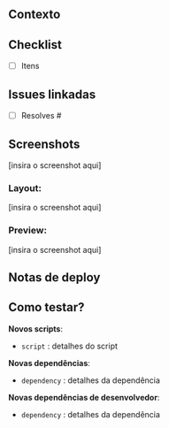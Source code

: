 ## Contexto

## Checklist
- [ ] Itens

## Issues linkadas
- [ ] Resolves #

## Screenshots
[insira o screenshot aqui]

### Layout:
[insira o screenshot aqui]

### Preview:
[insira o screenshot aqui]

## Notas de deploy

## Como testar?

**Novos scripts**:

- `script` : detalhes do script

**Novas dependências**:

- `dependency` : detalhes da dependência

**Novas dependências de desenvolvedor**:

- `dependency` : detalhes da dependência
